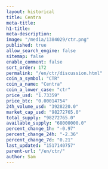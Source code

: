```yaml
---
layout: historical
title: Centra
meta-title: 
h1-title: 
meta-description: 
image: "/media/1384029/ctr.png"
published: true
allow_search_engine: false
sitemap: false
enable_comment: false
sort_order: 172
permalink: "/en/ctr/discussion.html"
coin_a_symbol: "CTR"
coin_a_name: "Centra"
coin_a_lower_case: "ctr"
price_usd: "1.73359"
price_btc: "0.00014754"
24h_volume_usd: "3928220.0"
market_cap_usd: "98272765.0"
total_supply: "98272765.0"
available_supply: "68000000.0"
percent_change_1h: "-0.97"
percent_change_24h: "-2.36"
percent_change_7d: "0.21"
last_updated: "1517140757"
parent-url: "/en/ctr/"
author: Sam
---
```


